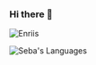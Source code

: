 ### Hi there 👋

<!--
**Enriis/Enriis** is a ✨ _special_ ✨ repository because its `README.md` (this file) appears on your GitHub profile.

Here are some ideas to get you started:

- 🔭 I’m currently working on ...
- 🌱 I’m currently learning ...
- 👯 I’m looking to collaborate on ...
- 🤔 I’m looking for help with ...
- 💬 Ask me about ...
- 📫 How to reach me: ...
- 😄 Pronouns: ...
- ⚡ Fun fact: ...
-->
<p align="left"> <img src="https://komarev.com/ghpvc/?username=Enriis&label=Profile%20views&color=brightgreen&style=flat" alt="Enriis" /> </p>

![Seba's Languages](https://github-readme-stats.vercel.app/api/top-langs/?username=Enriis&hide=batchfile,css) 
